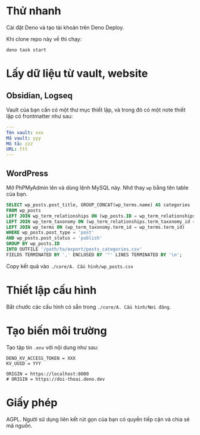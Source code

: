 # Thử nhanh
Cài đặt Deno và tạo tài khoản trên Deno Deploy.

Khi clone repo này về thì chạy:
```
deno task start
```

# Lấy dữ liệu từ vault, website
## Obsidian, Logseq
Vault của bạn cần có một thư mục thiết lập, và trong đó có một note thiết lập có frontmatter như sau:
```yaml
---
Tên vault: xxx
Mã vault: yyy
Mô tả: zzz
URL: ttt
---
```
## WordPress 
Mở PhPMyAdmin lên và dùng lệnh MySQL này. Nhớ thay `wp` bằng tên table của bạn.
```sql
SELECT wp_posts.post_title, GROUP_CONCAT(wp_terms.name) AS categories
FROM wp_posts
LEFT JOIN wp_term_relationships ON (wp_posts.ID = wp_term_relationships.object_id)
LEFT JOIN wp_term_taxonomy ON (wp_term_relationships.term_taxonomy_id = wp_term_taxonomy.term_taxonomy_id)
LEFT JOIN wp_terms ON (wp_term_taxonomy.term_id = wp_terms.term_id)
WHERE wp_posts.post_type = 'post' 
AND wp_posts.post_status = 'publish'
GROUP BY wp_posts.ID
INTO OUTFILE '/path/to/export/posts_categories.csv'
FIELDS TERMINATED BY ',' ENCLOSED BY '"' LINES TERMINATED BY '\n';
```
Copy kết quả vào `./core/A. Cấu hình/wp_posts.csv`
# Thiết lập cấu hình
Bắt chước các cấu hình có sẵn trong `./core/A. Cấu hình/Nơi đăng`.

# Tạo biến môi trường
Tạo tập tin `.env` với nội dung như sau:
```env
DENO_KV_ACCESS_TOKEN = XXX
KV_UUID = YYY

ORIGIN = https://localhost:8000
# ORIGIN = https://doi-thoai.deno.dev
```

# Giấy phép
AGPL. Người sử dụng liên kết rút gọn của bạn có quyền tiếp cận và chia sẻ mã nguồn.
